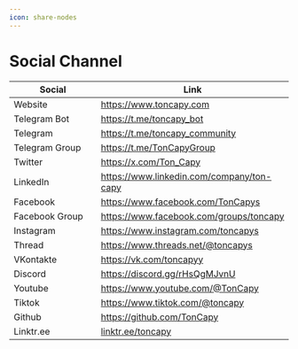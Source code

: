 ```yaml
---
icon: share-nodes
---
```


# Social Channel

<table data-header-hidden><thead><tr><th width="204">Social</th><th>Link</th></tr></thead><tbody><tr><td>Website</td><td><a href="https://www.toncapy.com">https://www.toncapy.com</a></td></tr><tr><td>Telegram Bot</td><td><a href="https://t.me/toncapy_bot">https://t.me/toncapy_bot</a></td></tr><tr><td>Telegram</td><td><a href="https://t.me/toncapy_community">https://t.me/toncapy_community</a></td></tr><tr><td>Telegram Group</td><td><a href="https://t.me/TonCapyGroup">https://t.me/TonCapyGroup</a></td></tr><tr><td>Twitter</td><td><a href="https://x.com/Ton_Capy">https://x.com/Ton_Capy</a></td></tr><tr><td>LinkedIn</td><td><a href="https://www.linkedin.com/company/ton-capy">https://www.linkedin.com/company/ton-capy</a></td></tr><tr><td>Facebook</td><td><a href="https://www.facebook.com/TonCapys">https://www.facebook.com/TonCapys</a></td></tr><tr><td>Facebook Group</td><td><a href="https://www.facebook.com/groups/toncapy">https://www.facebook.com/groups/toncapy</a></td></tr><tr><td>Instagram</td><td><a href="https://www.instagram.com/toncapys">https://www.instagram.com/toncapys</a></td></tr><tr><td>Thread</td><td><a href="https://www.threads.net/@toncapys">https://www.threads.net/@toncapys</a></td></tr><tr><td>VKontakte</td><td><a href="https://vk.com/toncapyy">https://vk.com/toncapyy</a></td></tr><tr><td>Discord</td><td><a href="https://discord.gg/rHsQgMJvnU">https://discord.gg/rHsQgMJvnU</a></td></tr><tr><td>Youtube</td><td><a href="https://www.youtube.com/@TonCapy">https://www.youtube.com/@TonCapy</a></td></tr><tr><td>Tiktok</td><td><a href="https://www.tiktok.com/@toncapy">https://www.tiktok.com/@toncapy</a></td></tr><tr><td>Github</td><td><a href="https://github.com/TonCapy">https://github.com/TonCapy</a></td></tr><tr><td>Linktr.ee</td><td><a href="http://linktr.ee/toncapy">linktr.ee/toncapy</a></td></tr></tbody></table>

